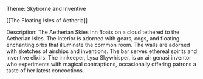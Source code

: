 Theme: Skyborne and Inventive

[[The Floating Isles of Aetheria]] 

Description: The Aetherian Skies Inn floats on a cloud tethered to the Aetherian Isles. The interior is adorned with gears, cogs, and floating enchanting orbs that illuminate the common room. The walls are adorned with sketches of airships and inventions. The bar serves ethereal spirits and inventive elixirs. The innkeeper, Lysa Skywhisper, is an air genasi inventor who experiments with magical contraptions, occasionally offering patrons a taste of her latest concoctions.